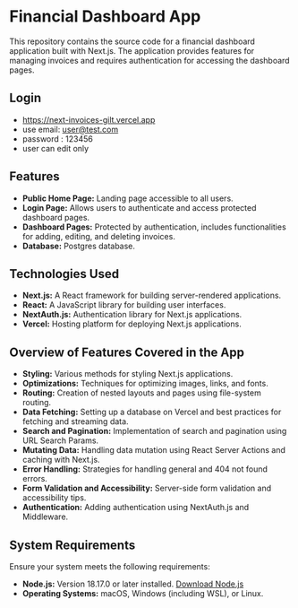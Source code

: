 # Financial Dashboard App

This repository contains the source code for a financial dashboard application built with Next.js. The application provides features for managing invoices and requires authentication for accessing the dashboard pages.

## Login
- https://next-invoices-gilt.vercel.app
- use email: user@test.com
- password : 123456
- user can edit only
## Features

- **Public Home Page:** Landing page accessible to all users.
- **Login Page:** Allows users to authenticate and access protected dashboard pages.
- **Dashboard Pages:** Protected by authentication, includes functionalities for adding, editing, and deleting invoices.
- **Database:** Postgres database.

## Technologies Used

- **Next.js:** A React framework for building server-rendered applications.
- **React:** A JavaScript library for building user interfaces.
- **NextAuth.js:** Authentication library for Next.js applications.
- **Vercel:** Hosting platform for deploying Next.js applications.

## Overview of Features Covered in the App

- **Styling:** Various methods for styling Next.js applications.
- **Optimizations:** Techniques for optimizing images, links, and fonts.
- **Routing:** Creation of nested layouts and pages using file-system routing.
- **Data Fetching:** Setting up a database on Vercel and best practices for fetching and streaming data.
- **Search and Pagination:** Implementation of search and pagination using URL Search Params.
- **Mutating Data:** Handling data mutation using React Server Actions and caching with Next.js.
- **Error Handling:** Strategies for handling general and 404 not found errors.
- **Form Validation and Accessibility:** Server-side form validation and accessibility tips.
- **Authentication:** Adding authentication using NextAuth.js and Middleware.




## System Requirements

Ensure your system meets the following requirements:

- **Node.js:** Version 18.17.0 or later installed. [Download Node.js](https://nodejs.org/)
- **Operating Systems:** macOS, Windows (including WSL), or Linux.



